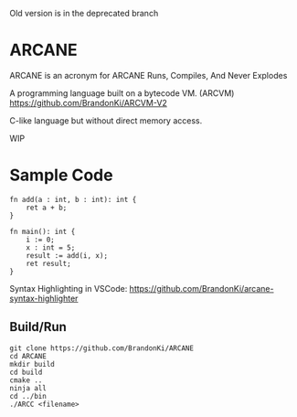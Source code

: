 Old version is in the deprecated branch

# ARCANE
ARCANE is an acronym for
ARCANE Runs, Compiles, And Never Explodes

A programming language built on a bytecode VM. (ARCVM)
https://github.com/BrandonKi/ARCVM-V2

C-like language but without direct memory access.

WIP

# Sample Code

```zig
fn add(a : int, b : int): int {
    ret a + b;
}

fn main(): int {
    i := 0;
    x : int = 5;
    result := add(i, x);
    ret result;
}
```
Syntax Highlighting in VSCode: https://github.com/BrandonKi/arcane-syntax-highlighter

## Build/Run

```
git clone https://github.com/BrandonKi/ARCANE
cd ARCANE
mkdir build
cd build
cmake ..
ninja all
cd ../bin
./ARCC <filename>
```
